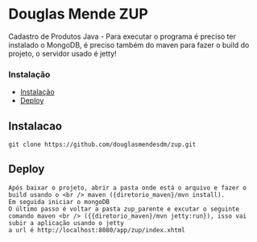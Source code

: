 # Douglas Mende ZUP

Cadastro de Produtos Java - 
Para executar o programa é preciso ter instalado o MongoDB, é preciso também do maven para fazer o build do projeto, o servidor usado é jetty!

### Instalação

- [Instalação](#instalacao)
- [Deploy](#deploy)

<a name="instalacao"></a>
## Instalacao

```shell
git clone https://github.com/douglasmendesdm/zup.git
```

<a name="deploy"></a>
## Deploy

```shell
Após baixar o projeto, abrir a pasta onde está o arquivo e fazer o build usando o <br /> maven ({diretorio_maven}/mvn install).
Em seguida iniciar o mongoDB
O último passo é voltar a pasta zup_parente e excutar o seguinte comando maven <br /> ({{diretorio_maven}/mvn jetty:run}), isso vai subir a aplicação usando o jetty
a url é http://localhost:8080/app/zup/index.xhtml
```